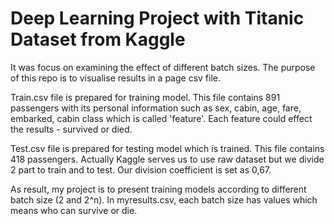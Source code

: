 # Deep Learning Project with Titanic Dataset from Kaggle
It was focus on examining the effect of different batch sizes. The purpose of this repo is to visualise results in a page csv file.
 
Train.csv file is prepared for training model. This file contains 891 passengers with its personal information such as sex, cabin, age, fare, embarked, cabin class which is called 'feature'. Each feature could effect the results - survived or died. 

Test.csv file is prepared for testing model which is trained. This file contains 418 passengers. Actually Kaggle serves us to use raw dataset but we divide 2 part to train and to test. Our division coefficient is set as 0,67. 

As result, my project is to present training models according to different batch size (2 and 2^n). In myresults.csv, each batch size has values which means who can survive or die.  





